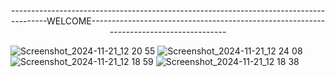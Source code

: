 <p> <center> ---------------------------------------------------------------------------------------WELCOME---------------------------------------------------------------------------------------</center> </p>

![Screenshot_2024-11-21_12 20 55](https://github.com/user-attachments/assets/cdf57c34-fa09-4d9a-aa9d-d26207ba0751)
![Screenshot_2024-11-21_12 24 08](https://github.com/user-attachments/assets/244a7a7a-0692-41c5-9187-dc4263746e47)
![Screenshot_2024-11-21_12 18 59](https://github.com/user-attachments/assets/5039a50f-7fb2-4270-9714-5bacb13463f0)
![Screenshot_2024-11-21_12 18 38](https://github.com/user-attachments/assets/1074a19d-462d-4ab5-815d-230e4a529c4b)

